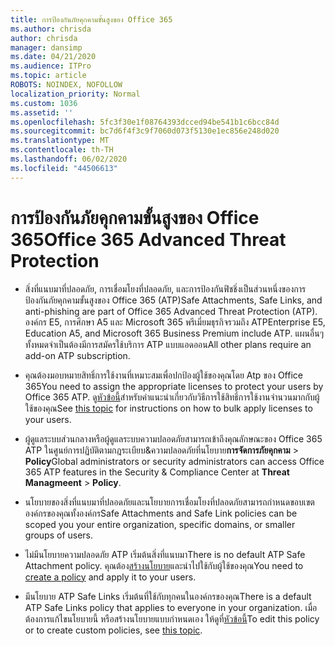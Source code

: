 ```yaml
---
title: การป้องกันภัยคุกคามขั้นสูงของ Office 365
ms.author: chrisda
author: chrisda
manager: dansimp
ms.date: 04/21/2020
ms.audience: ITPro
ms.topic: article
ROBOTS: NOINDEX, NOFOLLOW
localization_priority: Normal
ms.custom: 1036
ms.assetid: ''
ms.openlocfilehash: 5fc3f30e1f08764393dcced94be541b1c6bcc84d
ms.sourcegitcommit: bc7d6f4f3c9f7060d073f5130e1ec856e248d020
ms.translationtype: MT
ms.contentlocale: th-TH
ms.lasthandoff: 06/02/2020
ms.locfileid: "44506613"
---
```

# <a name="office-365-advanced-threat-protection"></a><span data-ttu-id="e6d51-102">การป้องกันภัยคุกคามขั้นสูงของ Office 365</span><span class="sxs-lookup"><span data-stu-id="e6d51-102">Office 365 Advanced Threat Protection</span></span>

- <span data-ttu-id="e6d51-103">สิ่งที่แนบมาที่ปลอดภัย, การเชื่อมโยงที่ปลอดภัย, และการป้องกันฟิชชิ่งเป็นส่วนหนึ่งของการป้องกันภัยคุกคามขั้นสูงของ Office 365 (ATP)</span><span class="sxs-lookup"><span data-stu-id="e6d51-103">Safe Attachments, Safe Links, and anti-phishing are part of Office 365 Advanced Threat Protection (ATP).</span></span> <span data-ttu-id="e6d51-104">องค์กร E5, การศึกษา A5 และ Microsoft 365 พรีเมี่ยมธุรกิจรวมถึง ATP</span><span class="sxs-lookup"><span data-stu-id="e6d51-104">Enterprise E5, Education A5, and Microsoft 365 Business Premium include ATP.</span></span> <span data-ttu-id="e6d51-105">แผนอื่นๆ ทั้งหมดจําเป็นต้องมีการสมัครใช้บริการ ATP แบบแอดออน</span><span class="sxs-lookup"><span data-stu-id="e6d51-105">All other plans require an add-on ATP subscription.</span></span>

- <span data-ttu-id="e6d51-106">คุณต้องมอบหมายสิทธิ์การใช้งานที่เหมาะสมเพื่อปกป้องผู้ใช้ของคุณโดย Atp ของ Office 365</span><span class="sxs-lookup"><span data-stu-id="e6d51-106">You need to assign the appropriate licenses to protect your users by Office 365 ATP.</span></span> <span data-ttu-id="e6d51-107">ดู[หัวข้อนี้](https://docs.microsoft.com/microsoft-365/admin/add-users/add-users)สําหรับคําแนะนําเกี่ยวกับวิธีการใช้สิทธิ์การใช้งานจํานวนมากกับผู้ใช้ของคุณ</span><span class="sxs-lookup"><span data-stu-id="e6d51-107">See [this topic](https://docs.microsoft.com/microsoft-365/admin/add-users/add-users) for instructions on how to bulk apply licenses to your users.</span></span>

- <span data-ttu-id="e6d51-108">ผู้ดูแลระบบส่วนกลางหรือผู้ดูแลระบบความปลอดภัยสามารถเข้าถึงคุณลักษณะของ Office 365 ATP ในศูนย์การปฏิบัติตามกฎระเบียบ&ความปลอดภัยที่นโยบาย**การจัดการภัยคุกคาม** \> **Policy**</span><span class="sxs-lookup"><span data-stu-id="e6d51-108">Global administrators or security administrators can access Office 365 ATP features in the Security & Compliance Center at **Threat Managmeent** \> **Policy**.</span></span>

- <span data-ttu-id="e6d51-109">นโยบายของสิ่งที่แนบมาที่ปลอดภัยและนโยบายการเชื่อมโยงที่ปลอดภัยสามารถกําหนดขอบเขตองค์กรของคุณทั้งองค์กร</span><span class="sxs-lookup"><span data-stu-id="e6d51-109">Safe Attachments and Safe Link policies can be scoped you your entire organization, specific domains, or smaller groups of users.</span></span>

- <span data-ttu-id="e6d51-110">ไม่มีนโยบายความปลอดภัย ATP เริ่มต้นสิ่งที่แนบมา</span><span class="sxs-lookup"><span data-stu-id="e6d51-110">There is no default ATP Safe Attachment policy.</span></span> <span data-ttu-id="e6d51-111">คุณต้อง[สร้างนโยบาย](https://docs.microsoft.com/microsoft-365/security/office-365-security/set-up-atp-safe-attachments-policies)และนําไปใช้กับผู้ใช้ของคุณ</span><span class="sxs-lookup"><span data-stu-id="e6d51-111">You need to [create a policy](https://docs.microsoft.com/microsoft-365/security/office-365-security/set-up-atp-safe-attachments-policies) and apply it to your users.</span></span>

- <span data-ttu-id="e6d51-112">มีนโยบาย ATP Safe Links เริ่มต้นที่ใช้กับทุกคนในองค์กรของคุณ</span><span class="sxs-lookup"><span data-stu-id="e6d51-112">There is a default ATP Safe Links policy that applies to everyone in your organization.</span></span> <span data-ttu-id="e6d51-113">เมื่อต้องการแก้ไขนโยบายนี้ หรือสร้างนโยบายแบบกําหนดเอง ให้ดูที่[หัวข้อนี้](https://docs.microsoft.com/microsoft-365/security/office-365-security/set-up-atp-safe-links-policies)</span><span class="sxs-lookup"><span data-stu-id="e6d51-113">To edit this policy or to create custom policies, see [this topic](https://docs.microsoft.com/microsoft-365/security/office-365-security/set-up-atp-safe-links-policies).</span></span>
